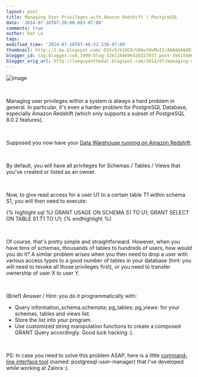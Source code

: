 ```yaml
---
layout: post
title: Managing User Privileges with Amazon Redshift / PostgreSQL
date: '2014-07-18T07:20:00.003-07:00'
comments: true
author: Dat Le
tags: 
modified_time: '2014-07-18T07:46:52.538-07:00'
thumbnail: http://2.bp.blogspot.com/-D55vGrk18C8/U8kwlHvMoII/AAAAAAAADIc/uc99yN4ldS4/s72-c/Screen+Shot+2014-07-18+at+22.35.41.png
blogger_id: tag:blogger.com,1999:blog-3261104696526323937.post-3941548674700694368
blogger_orig_url: http://lenguyenthedat.blogspot.com/2014/07/managing-user-privileges-with-amazon.html
---
```


![image](http://2.bp.blogspot.com/-D55vGrk18C8/U8kwlHvMoII/AAAAAAAADIc/uc99yN4ldS4/s1600/Screen+Shot+2014-07-18+at+22.35.41.png)

<br>

Managing user privileges within a system is always a hard problem in general.
In particular, it's even a harder problem for PostgreSQL Database, especially Amazon Redshift (which only supports a subset of PostgreSQL 8.0.2 features).

<br>

Supposed you now have your [Data Warehouse running on Amazon Redshift](http://lenguyenthedat.com/building-full-data-warehouse-solution/).

<br>

By default,  you will have all privileges for  Schemas / Tables / Views that you've created or listed as an owner.

<br>

Now, to give read access for a user U1 to a certain table T1 within schema S1, you will then need to execute:

{% highlight sql %}
GRANT USAGE ON SCHEMA S1 TO U1;
GRANT SELECT ON TABLE S1.T1 TO U1;
{% endhighlight %}

<br>

Of course, that's pretty simple and straightforward. However, when you have tens of schemas, thousands of tables to hundreds of users, how would you do it?
A similar problem arises when you then need to drop a user with various access types to a good number of tables in your database (hint: you will need to revoke all those privileges first), or you need to transfer ownership of user X to user Y.

<br>

(Brief) Answer / Hint: you do it programmatically with:

* Query information_schema.schemata; pg_tables; pg_views: for your schemas, tables and views list.
* Store the list into your program.
* Use customized string manipulation functions to create a composed GRANT Query accordingly.
Good luck hacking :).

<br>

PS: In case you need to solve this problem ASAP, here is a little [command-line interface tool](https://github.com/zalora/postgresql-user-manager) (named: postgresql-user-manager) that I've developed while working at Zalora :).
